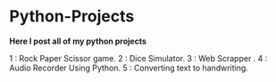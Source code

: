 # Python-Projects

**Here I post all of my python projects** 

1 : Rock Paper Scissor game.
2 : Dice Simulator.
3 : Web Scrapper .
4 : Audio Recorder Using Python.
5 : Converting text to handwriting.
